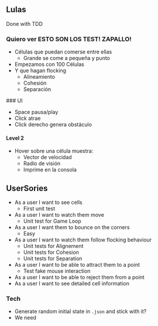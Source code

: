 ## Lulas

Done with TDD

### Quiero ver ESTO SON LOS TEST! ZAPALLO!
- Células que puedan comerse entre ellas
  - Grande se come a pequeña y punto
- Empezamos con 100 Células
- Y que hagan flocking
  - Alineamiento
  - Cohesión
  - Separación

### UI
- Space pausa/play
- Click atrae
- Click derecho genera obstáculo

#### Level 2
- Hover sobre una célula muestra:
  - Vector de velocidad
  - Radio de visión
  - Imprime en la consola

## UserSories

- As a user I want to see cells
  - First unit test
- As a user I want to watch them move
  - Unit test for Game Loop
- As a user I want them to bounce on the corners
  - Easy
- As a user I want to watch them follow flocking behaviour
  - Unit tests for Alignement
  - Unit tests for Cohesion
  - Unit tests for Separation
- As a user I want to be able to attract them to a point
  - Test fake mouse interaction
- As a user I want to be able to reject them from a point
- As a user I want to see detailed cell information

### Tech
- Generate random initial state in `.json` and stick with it?
- We need
